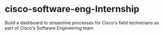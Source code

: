 # cisco-software-eng-Internship
Build a dashboard to streamline processes for Cisco's field technicians as part of Cisco's Software Engineering team
